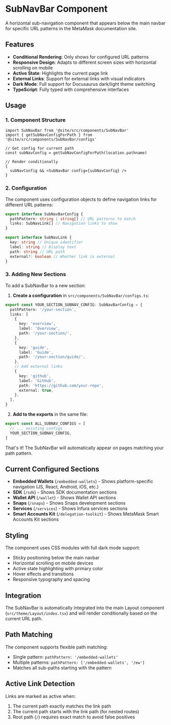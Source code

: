# SubNavBar Component

A horizontal sub-navigation component that appears below the main navbar for specific URL patterns in the MetaMask documentation site.

## Features

- **Conditional Rendering**: Only shows for configured URL patterns
- **Responsive Design**: Adapts to different screen sizes with horizontal scrolling on mobile
- **Active State**: Highlights the current page link
- **External Links**: Support for external links with visual indicators
- **Dark Mode**: Full support for Docusaurus dark/light theme switching
- **TypeScript**: Fully typed with comprehensive interfaces

## Usage

### 1. Component Structure

```tsx
import SubNavBar from '@site/src/components/SubNavBar'
import { getSubNavConfigForPath } from '@site/src/components/SubNavBar/configs'

// Get config for current path
const subNavConfig = getSubNavConfigForPath(location.pathname)

// Render conditionally
{
  subNavConfig && <SubNavBar config={subNavConfig} />
}
```

### 2. Configuration

The component uses configuration objects to define navigation links for different URL patterns:

```typescript
export interface SubNavBarConfig {
  pathPattern: string | string[] // URL patterns to match
  links: SubNavLink[] // Navigation links to show
}

export interface SubNavLink {
  key: string // Unique identifier
  label: string // Display text
  path: string // URL path
  external?: boolean // Whether link is external
}
```

### 3. Adding New Sections

To add a SubNavBar to a new section:

1. **Create a configuration** in `src/components/SubNavBar/configs.ts`:

```typescript
export const YOUR_SECTION_SUBNAV_CONFIG: SubNavBarConfig = {
  pathPattern: '/your-section',
  links: [
    {
      key: 'overview',
      label: 'Overview',
      path: '/your-section/',
    },
    {
      key: 'guide',
      label: 'Guide',
      path: '/your-section/guide/',
    },
    // Add external links
    {
      key: 'github',
      label: 'GitHub',
      path: 'https://github.com/your-repo',
      external: true,
    },
  ],
}
```

2. **Add to the exports** in the same file:

```typescript
export const ALL_SUBNAV_CONFIGS = [
  // ... existing configs
  YOUR_SECTION_SUBNAV_CONFIG,
]
```

That's it! The SubNavBar will automatically appear on pages matching your path pattern.

## Current Configured Sections

- **Embedded Wallets** (`/embedded-wallets`) - Shows platform-specific navigation (JS, React, Android, iOS, etc.)
- **SDK** (`/sdk`) - Shows SDK documentation sections
- **Wallet API** (`/wallet`) - Shows Wallet API sections
- **Snaps** (`/snaps`) - Shows Snaps development sections
- **Services** (`/services`) - Shows Infura services sections
- **Smart Accounts Kit** (`/delegation-toolkit`) - Shows MetaMask Smart Accounts Kit sections

## Styling

The component uses CSS modules with full dark mode support:

- Sticky positioning below the main navbar
- Horizontal scrolling on mobile devices
- Active state highlighting with primary color
- Hover effects and transitions
- Responsive typography and spacing

## Integration

The SubNavBar is automatically integrated into the main Layout component (`src/theme/Layout/index.tsx`) and will render conditionally based on the current URL path.

## Path Matching

The component supports flexible path matching:

- Single pattern: `pathPattern: '/embedded-wallets'`
- Multiple patterns: `pathPattern: ['/embedded-wallets', '/ew']`
- Matches all sub-paths starting with the pattern

## Active Link Detection

Links are marked as active when:

1. The current path exactly matches the link path
2. The current path starts with the link path (for nested routes)
3. Root path (`/`) requires exact match to avoid false positives
